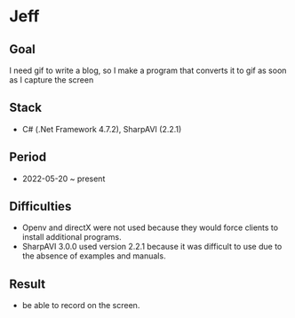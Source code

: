 # Jeff
## Goal
I need gif to write a blog, so I make a program that converts it to gif as soon as I capture the screen

## Stack
- C# (.Net Framework 4.7.2), SharpAVI (2.2.1)

## Period 
- 2022-05-20 ~ present

## Difficulties
- Openv and directX were not used because they would force clients to install additional programs.
- SharpAVI 3.0.0 used version 2.2.1 because it was difficult to use due to the absence of examples and manuals.

## Result
- be able to record on the screen.